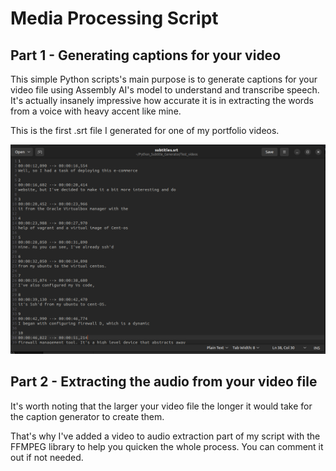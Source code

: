 # Media Processing Script


## Part 1 - Generating captions for your video


This simple Python scripts's main purpose is to generate captions for your video file
using Assembly AI's model to understand and transcribe speech. It's actually insanely impressive
how accurate it is in extracting the words from a voice with heavy accent like mine.

This is the first .srt file I generated for one of my portfolio videos.

![Alt text](<Images/Screenshot from 2024-01-29 17-05-18.png>)

## Part 2 - Extracting the audio from your video file

It's worth noting that the larger your video file the longer it would take for the 
caption generator to create them.

That's why I've added a video to audio extraction part of my script with the FFMPEG library to help you quicken the whole process. You can comment it out if not needed.
